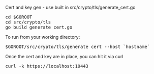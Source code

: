 Cert and key gen - use built in src/crypto/tls/generate_cert.go

<pre>
cd $GOROOT
cd src/crypto/tls
go build generate_cert.go
</pre>

To run from your working directory:

<pre>
$GOROOT/src/crypto/tls/generate_cert --host `hostname`
</pre>


Once the cert and key are in place, you can hit it via curl

<pre>
curl -k https://localhost:10443
</pre>


